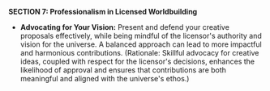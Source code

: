 **SECTION 7: Professionalism in Licensed Worldbuilding**
- **Advocating for Your Vision:** Present and defend your creative proposals effectively, while being mindful of the licensor's authority and vision for the universe. A balanced approach can lead to more impactful and harmonious contributions. (Rationale: Skillful advocacy for creative ideas, coupled with respect for the licensor's decisions, enhances the likelihood of approval and ensures that contributions are both meaningful and aligned with the universe's ethos.)